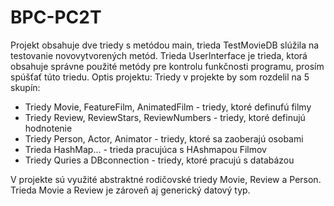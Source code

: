 # BPC-PC2T
Projekt obsahuje dve triedy s metódou main, trieda TestMovieDB slúžila na testovanie novovytvorených metód. Trieda UserInterface je trieda, ktorá obsahuje správne použité metódy pre kontrolu funkčnosti programu, prosím spúšťať túto triedu. 
Optis projektu:
Triedy v projekte by som rozdelil na 5 skupín:
- Triedy Movie, FeatureFilm, AnimatedFilm - triedy, ktoré definufú filmy
- Triedy Review, ReviewStars, ReviewNumbers - triedy, ktoré definujú hodnotenie
- Triedy Person, Actor, Animator - triedy, ktoré sa zaoberajú osobami
- Trieda HashMap... - trieda pracujúca s HAshmapou Filmov
- Triedy Quries a DBconnection - triedy, ktoré pracujú s databázou

V projekte sú využité abstraktné rodičovské triedy Movie, Review a Person.
Trieda Movie a Review je zároveň aj generický datový typ.

